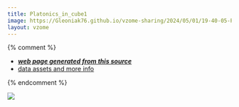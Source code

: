 ```yaml
---
title: Platonics_in_cube1
image: https://Gleoniak76.github.io/vzome-sharing/2024/05/01/19-40-05-Platonics_in_cube1/Platonics_in_cube1.png
layout: vzome
---
```


{% comment %}
 - [***web page generated from this source***][post]
 - [data assets and more info][github]

[post]: <https://Gleoniak76.github.io/vzome-sharing/2024/05/01/Platonics_in_cube1-19-40-05.html>
[github]: <https://github.com/Gleoniak76/vzome-sharing/tree/main/2024/05/01/19-40-05-Platonics_in_cube1/>
{% endcomment %}

<vzome-viewer style="width: 100%; height: 65vh;"
       src="https://Gleoniak76.github.io/vzome-sharing/2024/05/01/19-40-05-Platonics_in_cube1/Platonics_in_cube1.vZome" >
  <img src="https://Gleoniak76.github.io/vzome-sharing/2024/05/01/19-40-05-Platonics_in_cube1/Platonics_in_cube1.png" />
</vzome-viewer>